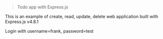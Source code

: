 > Todo app with Express.js

This is an example of create, read, update, delete web application built with Express.js v4.8.1

Login with username=frank, password=test
